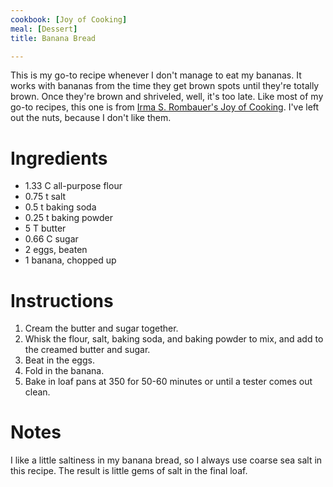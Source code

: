 ```yaml
---
cookbook: [Joy of Cooking]
meal: [Dessert]
title: Banana Bread

---
```

This is my go-to recipe whenever I don't manage to eat my bananas.  It works with bananas from the time they get brown spots until they're totally brown.  Once they're brown and shriveled, well, it's too late.  Like most of my go-to recipes, this one is from [Irma S. Rombauer's Joy of Cooking](irma-s--rombauer-s-joy-of-cook.html).  I've left out the nuts, because I don't like them.

# Ingredients

* 1.33  C all-purpose flour
* 0.75 t salt
* 0.5 t baking soda
* 0.25 t baking powder
* 5 T butter
* 0.66 C sugar
* 2 eggs, beaten
* 1 banana, chopped up

# Instructions

 1. Cream the butter and sugar together.
 1. Whisk the flour, salt, baking soda, and baking powder to mix, and add to the creamed butter and sugar.
 1. Beat in the eggs.
 1. Fold in the banana.
 1. Bake in loaf pans at 350 for 50-60 minutes or until a tester comes out clean.

# Notes

I like a little saltiness in my banana bread, so I always use coarse sea salt in this recipe.  The result is little gems of salt in the final loaf.
